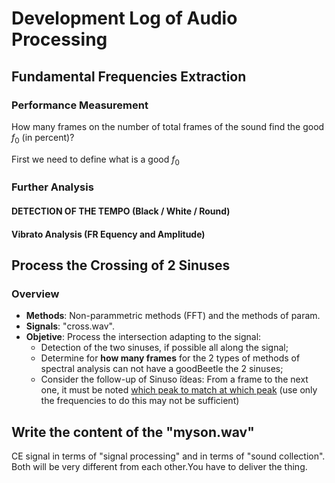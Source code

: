 # Development Log of Audio Processing

## Fundamental Frequencies Extraction

### Performance Measurement

How many frames on the number of total frames of the sound find the good $f_0$ (in percent)?

First we need to define what is a good $f_0$

### Further Analysis

#### DETECTION OF THE TEMPO (Black / White / Round)

#### Vibrato Analysis (FR Equency and Amplitude)


## Process the Crossing of 2 Sinuses 

### Overview

- **Methods**: Non-parammetric methods (FFT) and the methods of param.
- **Signals**: "cross.wav".
- **Objetive**: Process the intersection adapting to the signal:
    - Detection of the two sinuses, if possible all along the signal; 
    - Determine for **how many frames** for the 2 types of methods of spectral analysis can not have a goodBeetle the 2 sinuses; 
    - Consider the follow-up of Sinuso ̈ideas: From a frame to the next one, it must be noted <u>which peak to match at which peak</u> (use only the frequencies to do this may not be sufficient)


## Write the content of the "myson.wav" 

CE signal in terms of "signal processing" and in terms of "sound collection". Both will be very different from each other.You have to deliver the thing.